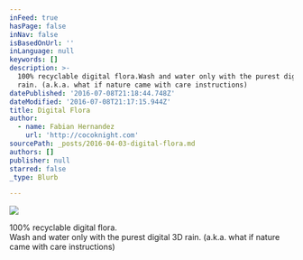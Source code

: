 ```yaml
---
inFeed: true
hasPage: false
inNav: false
isBasedOnUrl: ''
inLanguage: null
keywords: []
description: >-
  100% recyclable digital flora.Wash and water only with the purest digital 3D
  rain. (a.k.a. what if nature came with care instructions)
datePublished: '2016-07-08T21:18:44.748Z'
dateModified: '2016-07-08T21:17:15.944Z'
title: Digital Flora
author:
  - name: Fabian Hernandez
    url: 'http://cocoknight.com'
sourcePath: _posts/2016-04-03-digital-flora.md
authors: []
publisher: null
starred: false
_type: Blurb

---
```

![](https://the-grid-user-content.s3-us-west-2.amazonaws.com/e998a191-515a-4132-bdb9-dba09167410c.png)

100% recyclable digital flora.  
Wash and water only with the purest digital 3D rain. (a.k.a. what if nature came with care instructions)